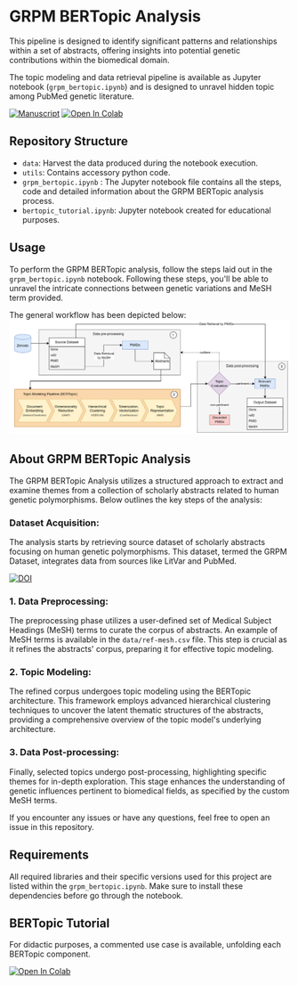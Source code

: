 

# GRPM BERTopic Analysis
This pipeline is designed to identify significant patterns and relationships within a set of abstracts, offering insights into potential genetic contributions within the biomedical domain.

The topic modeling and data retrieval pipeline is available as Jupyter notebook (`grpm_bertopic.ipynb`) and is designed to unravel hidden topic among PubMed genetic literature.

[![Manuscript](https://img.shields.io/badge/paper-10.1101/2023.08.04.23293659-blue.svg)](https://link.springer.com/chapter/10.1007/978-3-031-78093-6_1)
[![Open In Colab](https://colab.research.google.com/assets/colab-badge.svg)](https://colab.research.google.com/github/johndef64/grpm_bertopic/blob/main/grpm_bertopic.ipynb)


## Repository Structure
- `data`: Harvest the data produced during the notebook execution.
- `utils`: Contains accessory python code.
- `grpm_bertopic.ipynb` : The Jupyter notebook file contains all the steps, code and detailed information about the GRPM BERTopic analysis process.
- `bertopic_tutorial.ipynb`: Jupyter notebook created for educational purposes.


## Usage
To perform the GRPM BERTopic analysis, follow the steps laid out in the `grpm_bertopic.ipynb` notebook. Following these steps, you'll be able to unravel the intricate connections between genetic variations and MeSH term provided.

The general workflow has been depicted below:
![Workflow](data/workflow_chart.png)

## About GRPM BERTopic Analysis

The GRPM BERTopic Analysis utilizes a structured approach to extract and examine themes from a collection of scholarly abstracts related to human genetic polymorphisms. Below outlines the key steps of the analysis:

 ### **Dataset Acquisition**: 
The analysis starts by retrieving source dataset of scholarly abstracts focusing on human genetic polymorphisms. This dataset, termed the GRPM Dataset, integrates data from sources like LitVar and PubMed. 

[![DOI](https://zenodo.org/badge/DOI/10.5281/zenodo.14052302.svg)](https://doi.org/10.5281/zenodo.14052302)

### 1. **Data Preprocessing**: 
The preprocessing phase utilizes a user-defined set of Medical Subject Headings (MeSH) terms to curate the corpus of abstracts. An example of MeSH terms is available in the `data/ref-mesh.csv` file. This step is crucial as it refines the abstracts' corpus, preparing it for effective topic modeling.

### 2. **Topic Modeling**: 
The refined corpus undergoes topic modeling using the BERTopic architecture. This framework employs advanced hierarchical clustering techniques to uncover the latent thematic structures of the abstracts, providing a comprehensive overview of the topic model's underlying architecture.

### 3. **Data Post-processing**: 
Finally, selected topics undergo post-processing, highlighting specific themes for in-depth exploration. This stage enhances the understanding of genetic influences pertinent to biomedical fields, as specified by the custom MeSH terms.


If you encounter any issues or have any questions, feel free to open an issue in this repository.

## Requirements
All required libraries and their specific versions used for this project are listed within the `grpm_bertopic.ipynb`. Make sure to install these dependencies before go through the notebook.

## BERTopic Tutorial

For didactic purposes, a commented use case is available, unfolding each BERTopic component.

[![Open In Colab](https://colab.research.google.com/assets/colab-badge.svg)](https://colab.research.google.com/github/johndef64/grpm_bertopic/blob/main/bertopic_tutorial.ipynb)

